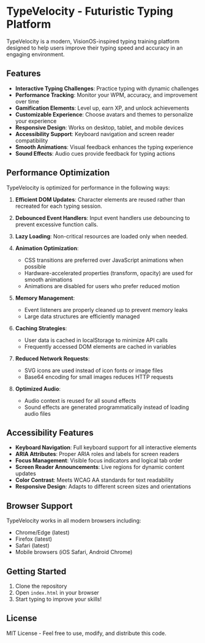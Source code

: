 # TypeVelocity - Futuristic Typing Platform

TypeVelocity is a modern, VisionOS-inspired typing training platform designed to help users improve their typing speed and accuracy in an engaging environment.

## Features

- **Interactive Typing Challenges**: Practice typing with dynamic challenges
- **Performance Tracking**: Monitor your WPM, accuracy, and improvement over time
- **Gamification Elements**: Level up, earn XP, and unlock achievements
- **Customizable Experience**: Choose avatars and themes to personalize your experience
- **Responsive Design**: Works on desktop, tablet, and mobile devices
- **Accessibility Support**: Keyboard navigation and screen reader compatibility
- **Smooth Animations**: Visual feedback enhances the typing experience
- **Sound Effects**: Audio cues provide feedback for typing actions

## Performance Optimization

TypeVelocity is optimized for performance in the following ways:

1. **Efficient DOM Updates**: Character elements are reused rather than recreated for each typing session.

2. **Debounced Event Handlers**: Input event handlers use debouncing to prevent excessive function calls.

3. **Lazy Loading**: Non-critical resources are loaded only when needed.

4. **Animation Optimization**: 
   - CSS transitions are preferred over JavaScript animations when possible
   - Hardware-accelerated properties (transform, opacity) are used for smooth animations
   - Animations are disabled for users who prefer reduced motion

5. **Memory Management**:
   - Event listeners are properly cleaned up to prevent memory leaks
   - Large data structures are efficiently managed

6. **Caching Strategies**:
   - User data is cached in localStorage to minimize API calls
   - Frequently accessed DOM elements are cached in variables

7. **Reduced Network Requests**:
   - SVG icons are used instead of icon fonts or image files
   - Base64 encoding for small images reduces HTTP requests

8. **Optimized Audio**:
   - Audio context is reused for all sound effects
   - Sound effects are generated programmatically instead of loading audio files

## Accessibility Features

- **Keyboard Navigation**: Full keyboard support for all interactive elements
- **ARIA Attributes**: Proper ARIA roles and labels for screen readers
- **Focus Management**: Visible focus indicators and logical tab order
- **Screen Reader Announcements**: Live regions for dynamic content updates
- **Color Contrast**: Meets WCAG AA standards for text readability
- **Responsive Design**: Adapts to different screen sizes and orientations

## Browser Support

TypeVelocity works in all modern browsers including:
- Chrome/Edge (latest)
- Firefox (latest)
- Safari (latest)
- Mobile browsers (iOS Safari, Android Chrome)

## Getting Started

1. Clone the repository
2. Open `index.html` in your browser
3. Start typing to improve your skills!

## License

MIT License - Feel free to use, modify, and distribute this code. 